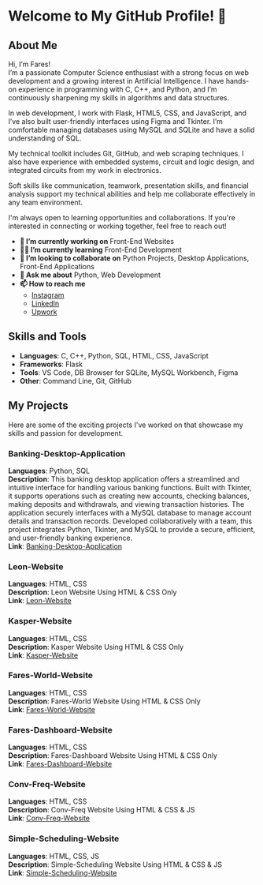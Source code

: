 # Welcome to My GitHub Profile! 👋

## About Me

Hi, I’m Fares!  
I’m a passionate Computer Science enthusiast with a strong focus on web development and a growing interest in Artificial Intelligence. I have hands-on experience in programming with C, C++, and Python, and I’m continuously sharpening my skills in algorithms and data structures.

In web development, I work with Flask, HTML5, CSS, and JavaScript, and I’ve also built user-friendly interfaces using Figma and Tkinter. I’m comfortable managing databases using MySQL and SQLite and have a solid understanding of SQL.

My technical toolkit includes Git, GitHub, and web scraping techniques. I also have experience with embedded systems, circuit and logic design, and integrated circuits from my work in electronics.

Soft skills like communication, teamwork, presentation skills, and financial analysis support my technical abilities and help me collaborate effectively in any team environment.

I'm always open to learning opportunities and collaborations. If you're interested in connecting or working together, feel free to reach out!

- **💼 I’m currently working on** Front-End Websites
- **🧑‍💻 I’m currently learning** Front-End Development
- **🤝 I’m looking to collaborate on** Python Projects, Desktop Applications, Front-End Applications
- **💬 Ask me about** Python, Web Development
- **📫 How to reach me**
  - [Instagram](https://www.instagram.com/farestaha_)
  - [LinkedIn](https://www.linkedin.com/in/fares-taha)
  - [Upwork](https://www.upwork.com/freelancers/~01adc99453cde46643?mp_source=share)

## Skills and Tools

- **Languages**: C, C++, Python, SQL, HTML, CSS, JavaScript
- **Frameworks**: Flask
- **Tools**: VS Code, DB Browser for SQLite, MySQL Workbench, Figma
- **Other**: Command Line, Git, GitHub

## My Projects

Here are some of the exciting projects I've worked on that showcase my skills and passion for development.

### Banking-Desktop-Application

**Languages**: Python, SQL  
**Description**: This banking desktop application offers a streamlined and intuitive interface for handling various banking functions. Built with Tkinter, it supports operations such as creating new accounts, checking balances, making deposits and withdrawals, and viewing transaction histories. The application securely interfaces with a MySQL database to manage account details and transaction records. Developed collaboratively with a team, this project integrates Python, Tkinter, and MySQL to provide a secure, efficient, and user-friendly banking experience.  
**Link**: [Banking-Desktop-Application](https://github.com/Mohamed-Geweida/Bank-Project/)

### Leon-Website

**Languages**: HTML, CSS  
**Description**: Leon Website Using HTML & CSS Only  
**Link**: [Leon-Website](https://fares-taha.github.io/Leon/)

### Kasper-Website

**Languages**: HTML, CSS  
**Description**: Kasper Website Using HTML & CSS Only  
**Link**: [Kasper-Website](https://fares-taha.github.io/Kasper/)

### Fares-World-Website

**Languages**: HTML, CSS  
**Description**: Fares-World Website Using HTML & CSS Only  
**Link**: [Fares-World-Website](https://fares-taha.github.io/Fares-World/)

### Fares-Dashboard-Website

**Languages**: HTML, CSS  
**Description**: Fares-Dashboard Website Using HTML & CSS Only  
**Link**: [Fares-Dashboard-Website](https://fares-taha.github.io/Fares-Dashboard/)

### Conv-Freq-Website

**Languages**: HTML, CSS  
**Description**: Conv-Freq Website Using HTML & CSS & JS  
**Link**: [Conv-Freq-Website](https://fares-taha.github.io/Conv-Freq/)

### Simple-Scheduling-Website

**Languages**: HTML, CSS, JS  
**Description**: Simple-Scheduling Website Using HTML & CSS & JS  
**Link**: [Simple-Scheduling-Website](https://fares-taha.github.io/Simple-Scheduling/)
